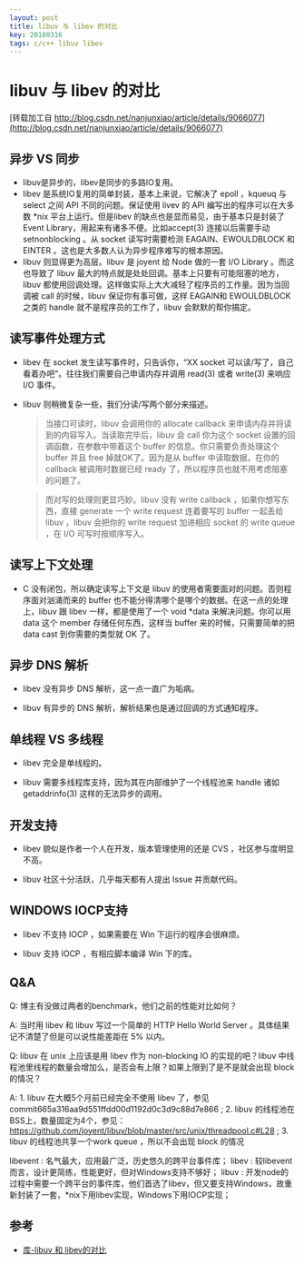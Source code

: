 ```yaml
---
layout: post
title: libuv 与 libev 的对比
key: 20180316
tags: c/c++ libuv libev
---
```


# libuv 与 libev 的对比

[转载加工自 http://blog.csdn.net/nanjunxiao/article/details/9066077](http://blog.csdn.net/nanjunxiao/article/details/9066077)
## 异步 VS 同步
- libuv是异步的，libev是同步的多路IO复用。
- libev 是系统IO复用的简单封装，基本上来说，它解决了 epoll ，kqueuq 与 select 之间 API 不同的问题。保证使用 livev 的 API 编写出的程序可以在大多数 *nix 平台上运行。但是libev 的缺点也是显而易见，由于基本只是封装了 Event Library，用起来有诸多不便。比如accept(3) 连接以后需要手动 setnonblocking 。从 socket 读写时需要检测 EAGAIN、EWOULDBLOCK 和 EINTER 。这也是大多数人认为异步程序难写的根本原因。
- libuv 则显得更为高层。libuv 是 joyent 给 Node 做的一套 I/O Library 。而这也导致了 libuv 最大的特点就是处处回调。基本上只要有可能阻塞的地方，libuv 都使用回调处理。这样做实际上大大减轻了程序员的工作量。因为当回调被 call 的时候，libuv 保证你有事可做，这样 EAGAIN和 EWOULDBLOCK 之类的 handle 就不是程序员的工作了，libuv 会默默的帮你搞定。
## 读写事件处理方式
- libev 在 socket 发生读写事件时，只告诉你，“XX socket 可以读/写了，自己看着办吧”。往往我们需要自己申请内存并调用 read(3) 或者 write(3) 来响应 I/O 事件。

- libuv 则稍微复杂一些，我们分读/写两个部分来描述。

   > 当接口可读时，libuv 会调用你的 allocate callback 来申请内存并将读到的内容写入。当读取完毕后，libuv 会 call 你为这个 socket 设置的回调函数，在参数中带着这个 buffer 的信息。你只需要负责处理这个 buffer 并且 free 掉就OK了。因为是从 buffer 中读取数据，在你的 callback 被调用时数据已经 ready 了，所以程序员也就不用考虑阻塞的问题了。

    > 而对写的处理则更显巧妙。libuv 没有 write callback ，如果你想写东西，直接 generate 一个 write request 连着要写的 buffer 一起丢给 libuv ，libuv 会把你的 write request 加进相应 socket 的 write queue ，在 I/O 可写时按顺序写入。
## 读写上下文处理
- C 没有闭包，所以确定读写上下文是 libuv 的使用者需要面对的问题。否则程序面对汹涌而来的 buffer 也不能分得清哪个是哪个的数据。在这一点的处理上，libuv 跟 libev 一样，都是使用了一个 void *data 来解决问题。你可以用 data 这个 member 存储任何东西，这样当 buffer 来的时候，只需要简单的把 data cast 到你需要的类型就 OK 了。

## 异步 DNS 解析
- libev 没有异步 DNS 解析，这一点一直广为垢病。

- libuv 有异步的 DNS 解析，解析结果也是通过回调的方式通知程序。

## 单线程 VS 多线程
- libev 完全是单线程的。

- libuv 需要多线程库支持，因为其在内部维护了一个线程池来 handle 诸如 getaddrinfo(3) 这样的无法异步的调用。

## 开发支持
- libev 貌似是作者一个人在开发，版本管理使用的还是 CVS ，社区参与度明显不高。

- libuv 社区十分活跃，几乎每天都有人提出 Issue 并贡献代码。

## WINDOWS IOCP支持
- libev 不支持 IOCP ，如果需要在 Win 下运行的程序会很麻烦。

- libuv 支持 IOCP ，有相应脚本编译 Win 下的库。

## Q&A
Q: 博主有没做过两者的benchmark，他们之前的性能对比如何？

A: 当时用 libev 和 libuv 写过一个简单的 HTTP Hello World Server 。具体结果记不清楚了但是可以说性能差距在 5% 以内。

Q:  libuv 在 unix 上应该是用 libev 作为 non-blocking IO 的实现的吧？libuv 中线程池里线程的数量会增加么，是否会有上限？如果上限到了是不是就会出现 block 的情况？

A: 1. libuv 在大概5个月前已经完全不使用 libev 了，参见 commit665a316aa9d551ffdd00d1192d0c3d9c88d7e866 ; 2. libuv 的线程池在BSS上，数量固定为4个，参见：https://github.com/joyent/libuv/blob/master/src/unix/threadpool.c#L28 ; 3. libuv 的线程池共享一个work queue ，所以不会出现 block 的情况



libevent : 名气最大，应用最广泛，历史悠久的跨平台事件库；
libev : 较libevent而言，设计更简练，性能更好，但对Windows支持不够好；
libuv : 开发node的过程中需要一个跨平台的事件库，他们首选了libev，但又要支持Windows，故重新封装了一套，*nix下用libev实现，Windows下用IOCP实现；

## 参考
- [库-libuv 和 libev的对比](http://www.blog.chinaunix.net/uid-28458801-id-4463981.html)

